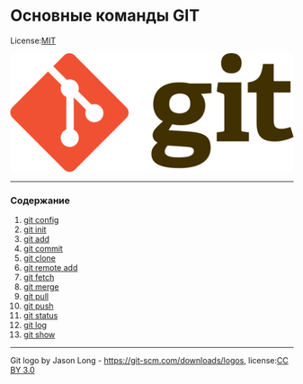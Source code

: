 # **Основные команды GIT**

License:[MIT](licenseMit.md)

![gitLogo](gitLogo.png)

---
### **Содержание**

1. [git config](.\Content\git_config.md)
2. [git init](./Content/git_init.md)
3. [git add](./Content/git_add.md)
4. [git commit](./Content/git_commit.md)
5. [git clone](./Content/git_clone.md)
6. [git remote add](./Content/git_remote_add.md)
7. [git fetch](./Content/git_fetch.md)
8. [git merge](./Content/git_merge.md)
9. [git pull](./Content/git_pull.md)
10. [git push](./Content/git_push.md)
11. [git status](./Content/git_status.md)
12. [git log](./Content/git_log.md)
13. [git show](./Content/git_show.md)
---
Git logo by Jason Long - https://git-scm.com/downloads/logos, license:[CC BY 3.0](https://creativecommons.org/licenses/by/3.0/)